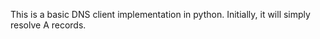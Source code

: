 This is a basic DNS client implementation in python. 
Initially, it will simply resolve A records. 
